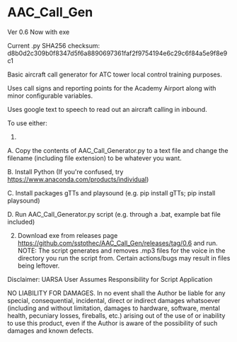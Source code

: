# AAC_Call_Gen
Ver 0.6 Now with exe

Current .py SHA256 checksum: d8b0d2c309b0f8347d5f6a8890697361faf2f9754194e6c29c6f84a5e9f8e9c1

Basic aircraft call generator for ATC tower local control training purposes.

Uses call signs and reporting points for the Academy Airport along with minor configurable variables.

Uses google text to speech to read out an aircraft calling in inbound.

To use either:

1.
  A. Copy the contents of AAC_Call_Generator.py to a text file and change the filename (including file extension) to be whatever you want.

  B. Install Python (If you're confused, try https://www.anaconda.com/products/individual)

  C. Install packages gTTs and playsound (e.g. pip install gTTs; pip install playsound)

  D. Run AAC_Call_Generator.py script (e.g. through a .bat, example bat file included)

2. Download exe from releases page https://github.com/sstothec/AAC_Call_Gen/releases/tag/0.6 and run.
NOTE: The script generates and removes .mp3 files for the voice in the directory you run the script from. 
Certain actions/bugs may result in files being leftover.

Disclaimer:
UARSA
User Assumes Responsibility for Script Application

NO LIABILITY FOR DAMAGES.
In no event shall the Author be liable for any special, consequential, incidental, direct or indirect damages whatsoever (including and without limitation, damages to hardware, software, mental health, pecuniary losses, fireballs, etc.) arising out of the use of or inability to use this product, even if the Author is aware of the possibility of such damages and known defects.
